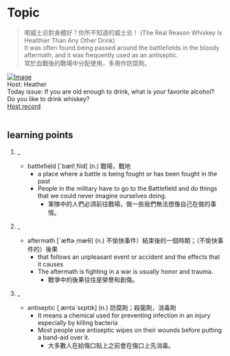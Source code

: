 # Topic

> 喝威士忌對身體好？你所不知道的威士忌！ (The Real Reason Whiskey Is Healthier Than Any Other Drink) <br>
> It was often found being passed around the battlefields in the bloody aftermath, and it was frequently used as an antiseptic. <br>
> 常於血戰後的戰場中分配使用，多用作防腐劑。 <br>

[![Image](https://cdn.voicetube.com/assets/thumbnails/wKjXoSckzbQ.jpg)](https://www.youtube.com/embed/wKjXoSckzbQ?rel=0&showinfo=0&cc_load_policy=0&controls=1&autoplay=1&iv_load_policy=3&playsinline=1&wmode=transparent&start=38&end=44&enablejsapi=1&origin=https://tw.voicetube.com&widgetid=1)<br>
Host: Heather
<br>Today issue: If you are old enough to drink, what is your favorite alcohol? Do you like to drink whiskey?
<br>
[Host record](https://cdn.voicetube.com/tmp/everyday_records/heather_vt_39303/3422.mp3)
<br><br>
## learning points
1. _
	* battlefield [ˋbæt!͵fild] (n.) 戰場，戰地
		- a place where a battle is being fought or has been fought in the past
		- People in the military have to go to the Battlefield and do things that we could never imagine ourselves doing.
			+ 軍隊中的人們必須前往戰場，做一些我們無法想像自己在做的事情。

2. _
	* aftermath [ˋæftɚ͵mæθ] (n.) 不愉快事件）結束後的一個時期；（不愉快事件的）後果
		- that follows an unpleasant event or accident and the effects that it causes
		- The aftermath is fighting in a war is usually honor and trauma.
			+ 戰爭中的後果往往是榮譽和創傷。

3. _
	* antiseptic [͵æntəˋsɛptɪk] (n.) 防腐劑；殺菌劑，消毒劑
		- It means a chemical used for preventing infection in an injury especially by killing bacteria
		- Most people use antiseptic wipes on their wounds before putting a band-aid over it.
			+ 大多數人在給傷口貼上之前會在傷口上先消毒。
